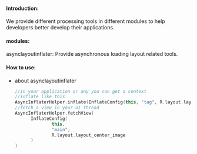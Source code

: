 #### Introduction:

We provide different processing tools in different modules to help developers better develop their applications.

#### modules:

asynclayoutinflater: Provide asynchronous loading layout related tools.

#### How to use:

- about asynclayoutinflater

  ```kotlin
  //in your application or any you can get a context
  //inflate like this
  AsyncInflaterHelper.inflate(InflateConfig(this, "tag", R.layout.layout_center_image))
  //fetch a view in your UI thread
  AsyncInflaterHelper.fetchView(
  		InflateConfig(
  				this,
  				"main",
  				R.layout.layout_center_image
  		)
  )
  ```

  
